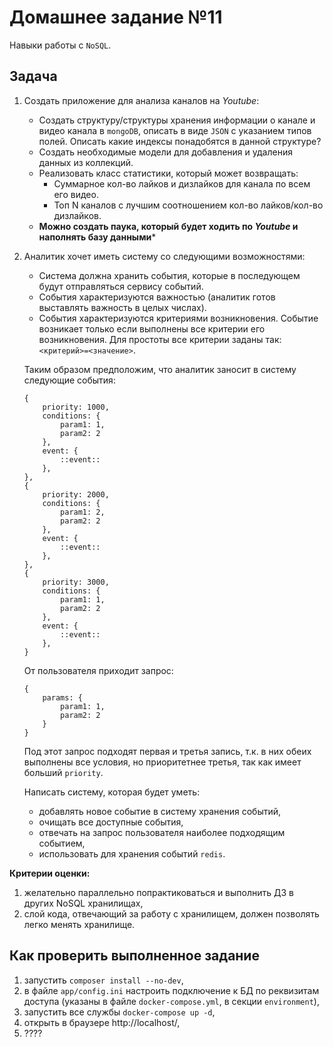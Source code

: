 # Домашнее задание №11
Навыки работы с `NoSQL`.

## Задача
1. Создать приложение для анализа каналов на _Youtube_:
    - Создать структуру/структуры хранения информации о канале и видео канала в `mongoDB`, описать в виде `JSON` с указанием типов полей. Описать какие индексы понадобятся в данной структуре?
    - Создать необходимые модели для добавления и удаления данных из коллекций.
    - Реализовать класс статистики, который может возвращать:
        - Суммарное кол-во лайков и дизлайков для канала по всем его видео.
        - Топ N каналов с лучшим соотношением кол-во лайков/кол-во дизлайков.
    - **Можно создать паука, который будет ходить по _Youtube_ и наполнять базу данными***
1. Аналитик хочет иметь систему со следующими возможностями:
   - Система должна хранить события, которые в последующем будут отправляться сервису событий.
   - События характеризуются важностью (аналитик готов выставлять важность в целых числах).
   - События характеризуются критериями возникновения. Событие возникает только если выполнены все критерии его возникновения. Для простоты все критерии заданы так: `<критерий>=<значение>`.
   
    Таким образом предположим, что аналитик заносит в систему следующие события:
    ```
    {
        priority: 1000,
        conditions: {
            param1: 1,
            param2: 2
        },
        event: {
            ::event::
        },
    },
    {
        priority: 2000,
        conditions: {
            param1: 2,
            param2: 2
        },
        event: {
            ::event::
        },
    },
    {
        priority: 3000,
        conditions: {
            param1: 1,
            param2: 2
        },
        event: {
            ::event::
        },
    }
    ```
    От пользователя приходит запрос:
    ```
    {
        params: {
            param1: 1,
            param2: 2
        }
    }
    ```
    Под этот запрос подходят первая и третья запись, т.к. в них обеих выполнены все условия, но приоритетнее третья, так как имеет больший `priority`.
    
    Написать систему, которая будет уметь:
    - добавлять новое событие в систему хранения событий,
    - очищать все доступные события,
    - отвечать на запрос пользователя наиболее подходящим событием,
    - использовать для хранения событий `redis`.

**Критерии оценки:**
1. желательно параллельно попрактиковаться и выполнить ДЗ в других NoSQL хранилищах,
1. слой кода, отвечающий за работу с хранилищем, должен позволять легко менять хранилище.

## Как проверить выполненное задание
1. запустить `composer install --no-dev`,
1. в файле `app/config.ini` настроить подключение к БД по реквизитам доступа (указаны в файле `docker-compose.yml`, в секции `environment`),
1. запустить все службы `docker-compose up -d`,
1. открыть в браузере http://localhost/,
1. ????